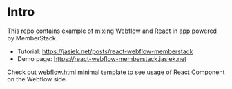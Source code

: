 # Intro

This repo contains example of mixing Webflow and React in app powered by MemberStack.

- Tutorial: https://jasiek.net/posts/react-webflow-memberstack
- Demo page: https://react-webflow-memberstack.jasiek.net

Check out [webflow.html](webflow.html) minimal template to see usage of React Component on the Webflow side.
